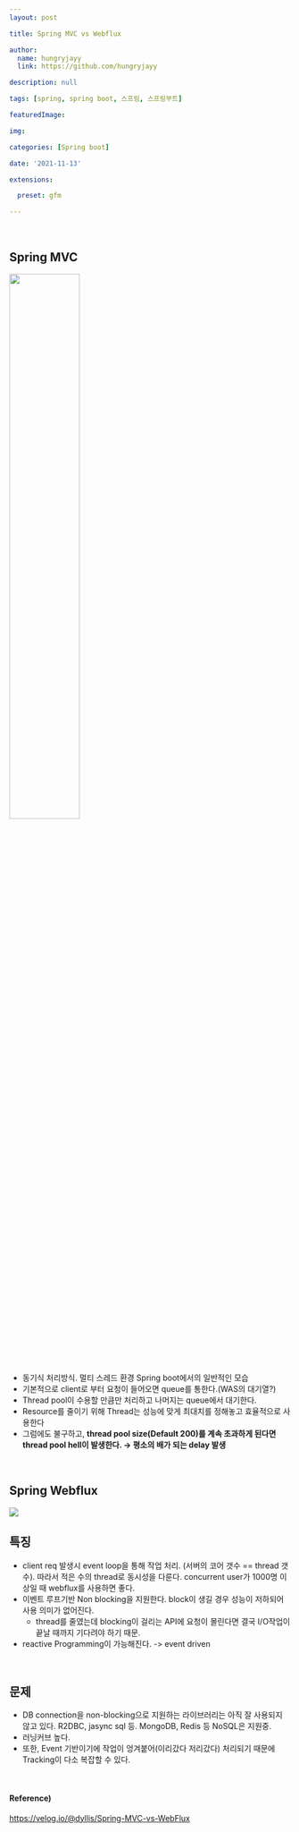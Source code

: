 ```yaml
---
layout: post

title: Spring MVC vs Webflux

author: 
  name: hungryjayy
  link: https://github.com/hungryjayy

description: null

tags: [spring, spring boot, 스프링, 스프링부트]

featuredImage: 

img: 

categories: [Spring boot]

date: '2021-11-13'

extensions:

  preset: gfm

---
```


<br>


## Spring MVC
<img src = "https://hungryjayy.github.io/assets/img/Spring_Boot/mvc.png" width = "50%"> 

* 동기식 처리방식. 멀티 스레드 환경 Spring boot에서의 일반적인 모습
* 기본적으로 client로 부터 요청이 들어오면 queue를 통한다.(WAS의 대기열?)
* Thread pool이 수용할 만큼만 처리하고 나머지는 queue에서 대기한다.
* Resource를 줄이기 위해 Thread는 성능에 맞게 최대치를 정해놓고 효율적으로 사용한다
* 그럼에도 불구하고, **thread pool size(Default 200)를 계속 초과하게 된다면 thread pool hell이 발생한다. → 평소의 배가 되는 delay 발생**

<br>

## Spring Webflux
![](https://hungryjayy.github.io/assets/img/Spring_Boot/webflux.png)

## 특징
* client req 발생시 event loop을 통해 작업 처리. (서버의 코어 갯수 == thread 갯수). 따라서 적은 수의 thread로 동시성을 다룬다. concurrent user가 1000명 이상일 때 webflux를 사용하면 좋다.
* 이벤트 루프기반 Non blocking을 지원한다. block이 생길 경우 성능이 저하되어 사용 의미가 없어진다.
  * thread를 줄였는데 blocking이 걸리는 API에 요청이 몰린다면 결국 I/O작업이 끝날 때까지 기다려야 하기 때문.
* reactive Programming이 가능해진다. -> event driven

<br>

## 문제

* DB connection을 non-blocking으로 지원하는 라이브러리는 아직 잘 사용되지 않고 있다. R2DBC, jasync sql 등. MongoDB, Redis 등 NoSQL은 지원중.
* 러닝커브 높다.
* 또한, Event 기반이기에 작업이 엉겨붙어(이리갔다 저리갔다) 처리되기 때문에 Tracking이 다소 복잡할 수 있다.

<Br>

#### Reference)

https://velog.io/@dyllis/Spring-MVC-vs-WebFlux